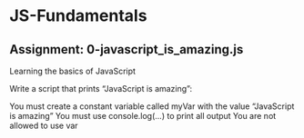 # JS-Fundamentals

## Assignment: 0-javascript_is_amazing.js

Learning the basics of JavaScript

Write a script that prints “JavaScript is amazing”:

You must create a constant variable called myVar with the value “JavaScript is amazing”
You must use console.log(...) to print all output
You are not allowed to use var
